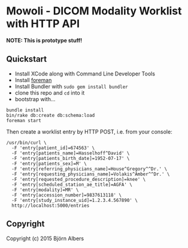 # Mowoli - DICOM Modality Worklist with HTTP API

**NOTE: This is prototype stuff!**


## Quickstart

- Install XCode along with Command Line Developer Tools
- Install [foreman](https://github.com/ddollar/foreman)
- Install Bundler with `sudo gem install bundler`
- clone this repo and `cd` into it
- bootstrap with...

```console
bundle install
bin/rake db:create db:schema:load
foreman start
```

Then create a worklist entry by HTTP POST, i.e. from your console:

```console
/usr/bin/curl \
  -F 'entry[patient_id]=674563' \
  -F 'entry[patients_name]=Hasselhoff^David' \
  -F 'entry[patients_birth_date]=1952-07-17' \
  -F 'entry[patients_sex]=M' \
  -F 'entry[referring_physicians_name]=House^Gregory^^Dr.' \
  -F 'entry[requesting_physicians_name]=Volakis^Amber^^Dr.' \
  -F 'entry[requested_procedure_description]=knee' \
  -F 'entry[scheduled_station_ae_title]=AGFA' \
  -F 'entry[modality]=MR' \
  -F 'entry[accession_number]=9837613118' \
  -F 'entry[study_instance_uid]=1.2.3.4.567890' \
  http://localhost:5000/entries
```


## Copyright

Copyright (c) 2015 Björn Albers
